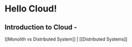 # Hello Cloud!

## Introduction to Cloud -

[[Monolith vs Distributed System]] | [[Distributed Systems]] 